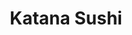 ---
layout: place
title: Katana Sushi
permalink: /virginia/midlothian/katana-sushi.html
stateAbbr: VA
stateName: Virginia
cityName: Midlothian
seo:
  type: restaurant
  links: https://www.facebook.com/MidlothianKatanaSushi?ref=hl
place_id: ChIJZUoZKgFusYkRmqxeJ-J-Cp0
photos:
  - name: >-
      places/ChIJZUoZKgFusYkRmqxeJ-J-Cp0/photos/AeeoHcLAQSiG6_sfxpblVQXW4-IeFYEXPogTLyzHxuJuA-lRTQ-GHm5mNYxx0fFNHU4z5l4OcdM5LqKJUzT9ajUiQl97RJfFAWi6dIVYtg2XqRCVuIXltrt4wSWAkYEnDGVXdvHjpWDC4hv4Sy_Oxyn2_2WQqiRt0HChxBL9OY-m5fLVn0TiRzhmZiTYnDDs7DXw9T7_nnhENF_79uHrnAelPOu06qWKBoY17x1xlV7L1sm6cPrH26876Icko5d2bd0ZY3mE-wgNdSiLzuvTBI3oKJcQE4x7_BUb4r4PrSqV-W0URQ
    widthPx: 2048
    heightPx: 1536
    authorAttributions:
      - displayName: Katana Sushi
        uri: https://maps.google.com/maps/contrib/118028301919190790309
        photoUri: >-
          https://lh3.googleusercontent.com/a/ACg8ocL4crhyavkkeCGBaLz0Xj8UH39Y8oD_XOG1onSKAlAVTvD1PA=s100-p-k-no-mo
    flagContentUri: >-
      https://www.google.com/local/imagery/report/?cb_client=maps_api_places.places_api&image_key=!1e10!2sAF1QipPc8oY2J6izKfln_qWaHiC064XSgVt-evRtn8Dz&hl=en-US
    googleMapsUri: >-
      https://www.google.com/maps/place//data=!3m4!1e2!3m2!1sAF1QipPc8oY2J6izKfln_qWaHiC064XSgVt-evRtn8Dz!2e10!4m2!3m1!1s0x89b16e012a194a65:0x9d0a7ee2275eac9a
  - name: >-
      places/ChIJZUoZKgFusYkRmqxeJ-J-Cp0/photos/AeeoHcLdIjkiKFe1CiOpQck0XXIjaTddZmoC4eUnXC3ATQcxerialmDDrA6458SOIC-mGu_7YofIUew6Ejn-z_-X9aIN3sxIxtMVM94m7RteqOxBQvq_zBWcbAKv-pH1kDU9qyJTfqh9Ai4MOJxYlwqZsIT15rJ2irKXHqVRlVUKGSx62AlrZYEVLnnmvCVKci1OhTDqu2R3yDrAfAFTgKLlVHaejabXoNx6V1SQVNQzuxMmvLG_wAQSJOm8MLM14MjPq5BzcasDrdhxYwjTdi-WeEgEGLGy7sC_gL0kqOkk747S-amS6p2BIC6kDPUhynIxskeH1AJecSpr1KBWJ2Iezg9CVHtFNrqPXROgJfu2EuTDeLnsqLNvf1lvfmItwaUZgUuo9Kv9nzEX-ksBJ1gck-xCnY0elaeb6IItO7foea_3D3PIPqfaJHGU94gz4RKV
    widthPx: 4000
    heightPx: 1848
    authorAttributions:
      - displayName: Alfred
        uri: https://maps.google.com/maps/contrib/100223626666596942245
        photoUri: >-
          https://lh3.googleusercontent.com/a-/ALV-UjU-wDyQBer5dfRNoz6V6mtyzl0HWUG4AOxXXWgUOXqDLRsWfc01CQ=s100-p-k-no-mo
    flagContentUri: >-
      https://www.google.com/local/imagery/report/?cb_client=maps_api_places.places_api&image_key=!1e10!2sCIABIhAA3ilWdRhOzGf5sT8AA_wo&hl=en-US
    googleMapsUri: >-
      https://www.google.com/maps/place//data=!3m4!1e2!3m2!1sCIABIhAA3ilWdRhOzGf5sT8AA_wo!2e10!4m2!3m1!1s0x89b16e012a194a65:0x9d0a7ee2275eac9a
  - name: >-
      places/ChIJZUoZKgFusYkRmqxeJ-J-Cp0/photos/AeeoHcKLuGLVweTyAihkLHvxh6aBbAVLsHbA7II8kq1hMjxm8UEyA3i23SgTQ4EVuN5Av2G4N3eDxGgLBQ5L6CnNwukEPIyCZNEgjG22ZZ-VoxPQakdDmbTrnZVle95EAcERdPyAfhQtNughslJZ-XVweFdgU74Ztk4fSjbCHlw23QGggCIJX-aAm5JFYLGNO8oTVknjnW8g4HjcMVSh09eN5pCsu0e_aidaCMwWSblRO66i6TjEb9ln__LthVdDny_leO-vlFRDZXvo0RAsoDjZSwTivS9a6NEKb10vG_725Ba4a_2n1rAaMVFsPqaT0wf3JCvD3Ohe_Aq0N-xM1zZ_TCbAspI6gfQs9D2jRR8k-m7-E24cCniggqwvR0bIvMIXzDd1CR9hdPcRLSWdpBfsyj21GTqdAj2-2loCqV8PWqOQ2A
    widthPx: 4800
    heightPx: 3599
    authorAttributions:
      - displayName: Alexander “Iskander” Kraftsoff
        uri: https://maps.google.com/maps/contrib/113156511107574928311
        photoUri: >-
          https://lh3.googleusercontent.com/a-/ALV-UjUukAsJpQN9i_hDf3YeCvR59i3IgozUxiPPHQfS07FZ16mO8bWE=s100-p-k-no-mo
    flagContentUri: >-
      https://www.google.com/local/imagery/report/?cb_client=maps_api_places.places_api&image_key=!1e10!2sCIHM0ogKEICAgMDgx4vFBQ&hl=en-US
    googleMapsUri: >-
      https://www.google.com/maps/place//data=!3m4!1e2!3m2!1sCIHM0ogKEICAgMDgx4vFBQ!2e10!4m2!3m1!1s0x89b16e012a194a65:0x9d0a7ee2275eac9a
  - name: >-
      places/ChIJZUoZKgFusYkRmqxeJ-J-Cp0/photos/AeeoHcIFWsEve_pNgDPj8EkEEYsus68PH-hAqme_Ip22RouxhCRHdib9J-sjfeaeMppf2lYIj-ZiwdCO-0cFVRzITjvno6Uk7whMZccj6ho_oQxhoueZaMaTgGJ-EaOBemHD2-3vqQN39NG_NKqxT9pKYmO9E_fhYBOAef-uQkIIREAr0Kop8RWNbTvsHPqV1IndXNf-G5rYk5W-vZ3OBJWFoSBBPjqlQg7ZDabIFcoZb3FQtiLm1vk2zktGV112wUyz4dUPka6_FlNUDnt0apAIx98jFzIlepixAwjsDqg-WuWlNNHBnJ8Ol7mYHJqAguWT98WIaWDP1MVYIjdouvYcu6mtx9p0rWf8H-salUJiMwFJVd2uWpSRIxDI0H6ht9Io9wvvNjbMRceGjtXH7KB67szrHYRXsg8uWu6nj8lVqOc
    widthPx: 3024
    heightPx: 4032
    authorAttributions:
      - displayName: Donald
        uri: https://maps.google.com/maps/contrib/113304698156837750838
        photoUri: >-
          https://lh3.googleusercontent.com/a/ACg8ocKhMAI5buDzymCj8JRpKj3emKDRcI0EgRI80V9nvty5LbqwIA=s100-p-k-no-mo
    flagContentUri: >-
      https://www.google.com/local/imagery/report/?cb_client=maps_api_places.places_api&image_key=!1e10!2sCIHM0ogKEICAgIDPxvWBeA&hl=en-US
    googleMapsUri: >-
      https://www.google.com/maps/place//data=!3m4!1e2!3m2!1sCIHM0ogKEICAgIDPxvWBeA!2e10!4m2!3m1!1s0x89b16e012a194a65:0x9d0a7ee2275eac9a
  - name: >-
      places/ChIJZUoZKgFusYkRmqxeJ-J-Cp0/photos/AeeoHcJE06Nf1LV39UvXf8xsMzFtDOIDUg1aRbV7Rc-CkQ7BT4XGzFhSX3AfB4tUs3Z1KCaFo5ohDd37FZ6VZJGQijrXG2jqGW_avu0IkmnbQPk4OND8eW7r_NlJ7t5QFRjRDiMbMMAd0fjhXqhXcvJCAOx7AhP-dMfNtCj9dGLfl8PCbCZwwB_GYgSyZgWFn2cb44GJNMWgRiYFmfjrlB4iDC1SLjA_tRax0AdJL5mF8mj-dbjOeH_9-TrmgeJlpch2YuhAZLh8OQfoPi8rSutIXF-u6gX8rqYAA8oTYHmidPkfIxAaDgLqULQz014qT6KKXmRDukV-AWGhT5V1QwBedLGJ3nfSErSwAVBafmoT2xkpA5hTCCJ6aQinyMqXtjt1Z3r_hqf8UEWvvzyiopCVAW3bfKx3fNwDTbdzhiT88F3GDg
    widthPx: 4000
    heightPx: 3000
    authorAttributions:
      - displayName: Foto Fern
        uri: https://maps.google.com/maps/contrib/103816232673562443623
        photoUri: >-
          https://lh3.googleusercontent.com/a-/ALV-UjVBDby4Q5oFrFJ29O7HkDAznJT4yei83OOCEcQ6xGWre1JBfCqykg=s100-p-k-no-mo
    flagContentUri: >-
      https://www.google.com/local/imagery/report/?cb_client=maps_api_places.places_api&image_key=!1e10!2sCIHM0ogKEICAgIDp_ZTQAQ&hl=en-US
    googleMapsUri: >-
      https://www.google.com/maps/place//data=!3m4!1e2!3m2!1sCIHM0ogKEICAgIDp_ZTQAQ!2e10!4m2!3m1!1s0x89b16e012a194a65:0x9d0a7ee2275eac9a
  - name: >-
      places/ChIJZUoZKgFusYkRmqxeJ-J-Cp0/photos/AeeoHcJjlqCu5RZQ3LaFDOdc_cu7mUHnBJ3PSBJ1jm4s-eERxKh42bRjdEP75jN4NHu2-25HoCjhf76NDxzEtJ-MbEV9MI3fx-aSKKHQDulux-sw86otRjS9vylf-wzf7a5XovZGigWBCF5u7mBHZxoemSqkUoyEgT127uHh7xaBV3i410GqHu7Gq0DxYL3Py4LBWvDQQpyqs7DrX8AokhDwRZqMT5AWybQXl2Pbj3MPafFgNDqOA1Y6eKzTP5stxLlOcdDW8xO5Guq_QOcGLO7noHrP94I-IBhJOXTgvop6Qll7t1ysN1o3BHTLQcOzAhByZMxUGVZDbIYISlZWgaJuvDqCLdwojRU9VCnZ1yt1wqP86dJ7OPqZHJ-kQaoHtF8YxuMbv8nxOtI2gCaAWxkuF8BYJCaXbuRsTgF_gV4x_esju4lH
    widthPx: 4000
    heightPx: 3000
    authorAttributions:
      - displayName: Foto Fern
        uri: https://maps.google.com/maps/contrib/103816232673562443623
        photoUri: >-
          https://lh3.googleusercontent.com/a-/ALV-UjVBDby4Q5oFrFJ29O7HkDAznJT4yei83OOCEcQ6xGWre1JBfCqykg=s100-p-k-no-mo
    flagContentUri: >-
      https://www.google.com/local/imagery/report/?cb_client=maps_api_places.places_api&image_key=!1e10!2sCIHM0ogKEICAgIDp_ZTQgQE&hl=en-US
    googleMapsUri: >-
      https://www.google.com/maps/place//data=!3m4!1e2!3m2!1sCIHM0ogKEICAgIDp_ZTQgQE!2e10!4m2!3m1!1s0x89b16e012a194a65:0x9d0a7ee2275eac9a
  - name: >-
      places/ChIJZUoZKgFusYkRmqxeJ-J-Cp0/photos/AeeoHcJnIky2K7BR0F0hA7EkRLMDqVQ6aBkow8E4YT-XvI1CgEjh6WNpnASmgwrq-nhGotLUnWinpR3Kfci2E4PUcjE2fzmWvYdNeDtL6iLkO5HLXgD4QApVtaPa-GQxImHdh6s7VeHAARP4FTyaMjeGfqfeoU7eXhxLcD5cOmC_jz_ZWhkadEFmh1lh7nNSQ8GmqH7SwpQ66GYjCInLexGp_ClbNp8IfJVtvoZXd_ghpAEyxdHXq1kEfuSXoYmmgM4I0Vg34r3U-obgscvZZ9u4xWHdwhHb9FxwW6RYRvv0V8MVPbW7mxFf_wkF57gvitGiBc8VT87BcRzAO-eNJRHjoCPOYWnmj-ogB5te2LUT2P-aHJWSPs9H7TbXowUdfLjd4xsVFIm35wKM_ZMUaCs4ZvTCsIoo8b6mqEl7retWMEA
    widthPx: 3000
    heightPx: 4000
    authorAttributions:
      - displayName: Mrs Hod
        uri: https://maps.google.com/maps/contrib/101857390387726618523
        photoUri: >-
          https://lh3.googleusercontent.com/a-/ALV-UjU16oQ57QII1-hUonGZ6Z867Zz2c2f90YCcJP273r9EK6v3mbs=s100-p-k-no-mo
    flagContentUri: >-
      https://www.google.com/local/imagery/report/?cb_client=maps_api_places.places_api&image_key=!1e10!2sCIHM0ogKEICAgIDx3cmZOw&hl=en-US
    googleMapsUri: >-
      https://www.google.com/maps/place//data=!3m4!1e2!3m2!1sCIHM0ogKEICAgIDx3cmZOw!2e10!4m2!3m1!1s0x89b16e012a194a65:0x9d0a7ee2275eac9a
  - name: >-
      places/ChIJZUoZKgFusYkRmqxeJ-J-Cp0/photos/AeeoHcIoHa_5hZPNWCeqYLrwM7ilpSeY755YnF0odCY9xkjs9FGbPVeitI4Mut4G8Cxwhfs9Ug5_G1f9FwR0IPJRtlSEI3sbLLvMOywj2Jc20uabEHnTO2NwPZA_HrNjlcMQYOgO3m-fj1DmoUa2uR_xgeUAEXNvsMUx-0WTV-h064Tk1pSJyo1Fiay56C6BE3A50g2od-anzPMCZUVjdXKSXjZhBC29FmnYjFomc_-1wZl4O9gqTgaELOj6srNDbc-dxX6gc-dXaHVVpxi6rf5N5k5M30Ak4dtNoQxvcujdh6iJOFSO_93CZIqdtJrIXbfRM7Q8-KtNSYvdwWyvTxzbj_0NMLUYAhJm2CtAdH5BwRoIn8M4jqLpeZLaN3wOB6Oos0q_bhKK_qNGXEi7wv1NagddnwmXyaLqkIYN_Kzqj-A
    widthPx: 4032
    heightPx: 3024
    authorAttributions:
      - displayName: Beau Dudiez
        uri: https://maps.google.com/maps/contrib/102260930227369336442
        photoUri: >-
          https://lh3.googleusercontent.com/a/ACg8ocLq3oA34PCn8Y3jqiBxvACRP86n65M0tu2DqEL35OXg8e6mbQ=s100-p-k-no-mo
    flagContentUri: >-
      https://www.google.com/local/imagery/report/?cb_client=maps_api_places.places_api&image_key=!1e10!2sCIHM0ogKEICAgIDmyuLbTQ&hl=en-US
    googleMapsUri: >-
      https://www.google.com/maps/place//data=!3m4!1e2!3m2!1sCIHM0ogKEICAgIDmyuLbTQ!2e10!4m2!3m1!1s0x89b16e012a194a65:0x9d0a7ee2275eac9a
  - name: >-
      places/ChIJZUoZKgFusYkRmqxeJ-J-Cp0/photos/AeeoHcLmkf2KzgXDSZnsJ8uEuOe3wojTVMVlFUmTctz82PRa_3rLS2jvPRdxUcWZoNZH8HPa2gdXr54zu2A8Ybz6PPhnoDWvIF_TCk4nMthNZ6H2hAamQXl2-HjBsNZtuka-KB5NMaT-X-UqKSx6c9EnjW7qKS6AgJHVyWLMZj2ezErDOwF2WvlX7HDrJogXvW9AXDMfmHhxgmFGMDPtiNatXcgH3c1gyhXOzPH3QQz9AmOv1AFIpRVNuNsFE21Qxjqa3p7cPL82PIW4GZzcbJ5nM49naIsWu95c-lSXqxoMDm7FnuzwljtQT0c3j6O-LC9ujMcA3I2888rzMrIyZkKgXroyT-m52-6HEIEF19SqQDjX_vM9uCYgiidcORdzvA7ZMIcMMtI2TLvXLTf5v0L7vwqFfofVhL1KbGAe5fMgRjebCQ
    widthPx: 4080
    heightPx: 3072
    authorAttributions:
      - displayName: bruce hoang
        uri: https://maps.google.com/maps/contrib/101508111928725505280
        photoUri: >-
          https://lh3.googleusercontent.com/a-/ALV-UjUSmyLuI3a1p5_1Be1XMC0sZR9B6gGh-UN7hC83ZNjgC6-dK-PAMg=s100-p-k-no-mo
    flagContentUri: >-
      https://www.google.com/local/imagery/report/?cb_client=maps_api_places.places_api&image_key=!1e10!2sCIHM0ogKEICAgIC32eaQBw&hl=en-US
    googleMapsUri: >-
      https://www.google.com/maps/place//data=!3m4!1e2!3m2!1sCIHM0ogKEICAgIC32eaQBw!2e10!4m2!3m1!1s0x89b16e012a194a65:0x9d0a7ee2275eac9a
  - name: >-
      places/ChIJZUoZKgFusYkRmqxeJ-J-Cp0/photos/AeeoHcI9FT8Dv9rVXctz_AvCeOCq87iCZZsMw1TB-TQvTB2DZOiON_mfQiQfXp-B5mUTR_x3zDZkMlXYFyxUm1DbR4VcbnftypvUQmXHAgYhZx_dk_4Q3WRpFgheGEmeiEBtQ-TGOZMrAxeXK-_S6FO5JUAghxokM0b5WzLqY3g_HMreFRFBALL_NwFM7JpxRhqDZLZn42LuyVBiqGqxeGt6JZyDtqPeSVNAw1Z0HLC8qdvcuW4rMn2si0N9rfzP_ofE9kYZqJV7yV-r_k2s_KzSH7lzxbqHEIpZYlKD03vPzlhvvq4PGCbR_54We7-jLvu1CA8rgvQLK1jDPklv_UYpw1dC4CCcv2Yu6NI1mAgqCu-0NanlGJM8wBNyu50_Ah2YLN1I0zLm3w_PcOA7_94I3TGhM6haLHDxlbsre0C3Qk8
    widthPx: 3266
    heightPx: 4354
    authorAttributions:
      - displayName: Jamie Dettmer
        uri: https://maps.google.com/maps/contrib/100485118400408274420
        photoUri: >-
          https://lh3.googleusercontent.com/a/ACg8ocIxGRVL0oOwV0qX9xpo7mECi_0TmpWgGZWpt9JGeQ1QULcE0A=s100-p-k-no-mo
    flagContentUri: >-
      https://www.google.com/local/imagery/report/?cb_client=maps_api_places.places_api&image_key=!1e10!2sCIHM0ogKEICAgICu7LOQEw&hl=en-US
    googleMapsUri: >-
      https://www.google.com/maps/place//data=!3m4!1e2!3m2!1sCIHM0ogKEICAgICu7LOQEw!2e10!4m2!3m1!1s0x89b16e012a194a65:0x9d0a7ee2275eac9a
address: 13825 Village Place Dr, Midlothian, VA 23114, USA
street: 13825 Village Place Dr
city: Midlothian
state: VA
zip: '23114'
country: USA
neighborhood: Charter Colony
latitude: '37.503531'
longitude: '-77.656521'
accessibility_options:
  wheelchairAccessibleParking: true
  wheelchairAccessibleEntrance: true
  wheelchairAccessibleRestroom: true
  wheelchairAccessibleSeating: true
business_status: OPERATIONAL
name: Katana Sushi
google_maps_links:
  directionsUri: >-
    https://www.google.com/maps/dir//''/data=!4m7!4m6!1m1!4e2!1m2!1m1!1s0x89b16e012a194a65:0x9d0a7ee2275eac9a!3e0
  placeUri: https://maps.google.com/?cid=11315996523510017178
  writeAReviewUri: >-
    https://www.google.com/maps/place//data=!4m3!3m2!1s0x89b16e012a194a65:0x9d0a7ee2275eac9a!12e1
  reviewsUri: >-
    https://www.google.com/maps/place//data=!4m4!3m3!1s0x89b16e012a194a65:0x9d0a7ee2275eac9a!9m1!1b1
  photosUri: >-
    https://www.google.com/maps/place//data=!4m3!3m2!1s0x89b16e012a194a65:0x9d0a7ee2275eac9a!10e5
primary_type: Sushi Restaurant
opening_hours:
  regular: null
  current: null
secondary_opening_hours:
  regular:
    weekdayDescriptions: null
    type: null
  current:
    weekdayDescriptions: null
    type: null
phone: (804) 893-4787
price_level: PRICE_LEVEL_MODERATE
price_range: $20 &ndash; $30
rating: '4.8'
rating_count: 0
website: https://www.facebook.com/MidlothianKatanaSushi?ref=hl
description: >-
  Discover Katana Sushi in Midlothian, VA$$$Katana Sushi in Midlothian, VA, is a
  standout spot among sushi restaurants, delivering a fresh take on Japanese
  cuisine with an array of creative rolls and classic staples that cater to
  various tastes. This welcoming eatery features a selection of vegetarian
  options alongside high-quality fish dishes, making it a go-to choice for
  anyone searching for sushi near me or exploring Japanese places in the area.
  The restaurant's thoughtful accessibility, including wheelchair-friendly
  entrances and seating, ensures a comfortable visit for all guests. With its
  moderate pricing and inviting ambiance, it's easy to see why this spot ranks
  among the best sushi options nearby. Whether you're craving innovative flavors
  or reliable favorites, Katana Sushi combines affordability with authentic
  appeal for a memorable dining experience.
generative_summary: >-
  Discover Katana Sushi in Midlothian, VA$$$Katana Sushi in Midlothian, VA, is a
  standout spot among sushi restaurants, delivering a fresh take on Japanese
  cuisine with an array of creative rolls and classic staples that cater to
  various tastes. This welcoming eatery features a selection of vegetarian
  options alongside high-quality fish dishes, making it a go-to choice for
  anyone searching for sushi near me or exploring Japanese places in the area.
  The restaurant's thoughtful accessibility, including wheelchair-friendly
  entrances and seating, ensures a comfortable visit for all guests. With its
  moderate pricing and inviting ambiance, it's easy to see why this spot ranks
  among the best sushi options nearby. Whether you're craving innovative flavors
  or reliable favorites, Katana Sushi combines affordability with authentic
  appeal for a memorable dining experience.
generative_disclosure: Summarized by AI using the Grok-3-Mini model.
reviews:
  - name: >-
      places/ChIJZUoZKgFusYkRmqxeJ-J-Cp0/reviews/ChZDSUhNMG9nS0VJQ0FnSURQcHB5ZmVREAE
    relativePublishTimeDescription: 4 months ago
    rating: 5
    text:
      text: >-
        I recently visited this sushi restaurant after seeing it ranked 31st on
        Yelp, and I have to say, it absolutely lived up to the hype! The sushi
        was incredibly fresh, with no fishy odor at all, and the slices were
        thick and satisfying. The owner is not only friendly but also clearly
        hardworking, making sure everything runs smoothly.


        What really stood out was the unique touch of using purple rice instead
        of the usual white rice, which added an interesting flavor and made the
        sushi even more memorable. The prices are very affordable for the
        quality of food you get, which is a huge plus. I’ll definitely be
        returning with my family soon! ❤️❤️
      languageCode: en
    originalText:
      text: >-
        I recently visited this sushi restaurant after seeing it ranked 31st on
        Yelp, and I have to say, it absolutely lived up to the hype! The sushi
        was incredibly fresh, with no fishy odor at all, and the slices were
        thick and satisfying. The owner is not only friendly but also clearly
        hardworking, making sure everything runs smoothly.


        What really stood out was the unique touch of using purple rice instead
        of the usual white rice, which added an interesting flavor and made the
        sushi even more memorable. The prices are very affordable for the
        quality of food you get, which is a huge plus. I’ll definitely be
        returning with my family soon! ❤️❤️
      languageCode: en
    authorAttribution:
      displayName: olivia
      uri: https://www.google.com/maps/contrib/110727468384365808588/reviews
      photoUri: >-
        https://lh3.googleusercontent.com/a/ACg8ocIynWGb9PxrlOjPjDCc4dzPR5UVes04GcWEr33Qu78BoLzjMg=s128-c0x00000000-cc-rp-mo
    publishTime: '2024-12-01T18:18:04.037978Z'
    flagContentUri: >-
      https://www.google.com/local/review/rap/report?postId=ChZDSUhNMG9nS0VJQ0FnSURQcHB5ZmVREAE&d=17924085&t=1
    googleMapsUri: >-
      https://www.google.com/maps/reviews/data=!4m6!14m5!1m4!2m3!1sChZDSUhNMG9nS0VJQ0FnSURQcHB5ZmVREAE!2m1!1s0x89b16e012a194a65:0x9d0a7ee2275eac9a
  - name: >-
      places/ChIJZUoZKgFusYkRmqxeJ-J-Cp0/reviews/ChdDSUhNMG9nS0VJQ0FnTURnXzk3VV9BRRAB
    relativePublishTimeDescription: 4 weeks ago
    rating: 5
    text:
      text: >-
        this is without a doubt the best sushi in Richmond and it’s not even
        close. All of the fish is fresh and delicious. They even have specialty
        cuts like chu toro and o toro. considering the quality of Sushi I am
        blown away by how affordable this price is. I cannot recommend this
        place enough. For those that arent big Raw fish fans, the cooked rolls
        are phenomenal and my wife loves them.10 out of 10! You will not find
        better sushi in Richmond
      languageCode: en
    originalText:
      text: >-
        this is without a doubt the best sushi in Richmond and it’s not even
        close. All of the fish is fresh and delicious. They even have specialty
        cuts like chu toro and o toro. considering the quality of Sushi I am
        blown away by how affordable this price is. I cannot recommend this
        place enough. For those that arent big Raw fish fans, the cooked rolls
        are phenomenal and my wife loves them.10 out of 10! You will not find
        better sushi in Richmond
      languageCode: en
    authorAttribution:
      displayName: David Randolph
      uri: https://www.google.com/maps/contrib/105841091453355986612/reviews
      photoUri: >-
        https://lh3.googleusercontent.com/a-/ALV-UjWXFVJPhMIgLCD63Ou3Bv5Mj67RTxz6z4PNM2ngm79ML35MAU5X=s128-c0x00000000-cc-rp-mo-ba2
    publishTime: '2025-03-16T14:23:21.927974Z'
    flagContentUri: >-
      https://www.google.com/local/review/rap/report?postId=ChdDSUhNMG9nS0VJQ0FnTURnXzk3VV9BRRAB&d=17924085&t=1
    googleMapsUri: >-
      https://www.google.com/maps/reviews/data=!4m6!14m5!1m4!2m3!1sChdDSUhNMG9nS0VJQ0FnTURnXzk3VV9BRRAB!2m1!1s0x89b16e012a194a65:0x9d0a7ee2275eac9a
  - name: >-
      places/ChIJZUoZKgFusYkRmqxeJ-J-Cp0/reviews/ChZDSUhNMG9nS0VJQ0FnSURmX29Ud05nEAE
    relativePublishTimeDescription: 3 months ago
    rating: 5
    text:
      text: >-
        The best sushi and service in the area hands down! My favorite rolls are
        French Kiss and Gadzilla. The Katana balls, miso soup and Tempura are
        divine. The matcha tea taste authentic. Everything is 10/10. They are so
        nice and attentive, customer service is top notch. The ambiance is
        great, soft classical music, tv on no sound, and plenty of parking.
        Highly recommend!
      languageCode: en
    originalText:
      text: >-
        The best sushi and service in the area hands down! My favorite rolls are
        French Kiss and Gadzilla. The Katana balls, miso soup and Tempura are
        divine. The matcha tea taste authentic. Everything is 10/10. They are so
        nice and attentive, customer service is top notch. The ambiance is
        great, soft classical music, tv on no sound, and plenty of parking.
        Highly recommend!
      languageCode: en
    authorAttribution:
      displayName: Love always Jasmine
      uri: https://www.google.com/maps/contrib/116715703327781460511/reviews
      photoUri: >-
        https://lh3.googleusercontent.com/a-/ALV-UjXS9H_TbDs7dnZGS0jiI-ky5IRVv_hQu29dkO_xpStITmk9vvSLnQ=s128-c0x00000000-cc-rp-mo-ba3
    publishTime: '2025-01-07T01:50:57.250038Z'
    flagContentUri: >-
      https://www.google.com/local/review/rap/report?postId=ChZDSUhNMG9nS0VJQ0FnSURmX29Ud05nEAE&d=17924085&t=1
    googleMapsUri: >-
      https://www.google.com/maps/reviews/data=!4m6!14m5!1m4!2m3!1sChZDSUhNMG9nS0VJQ0FnSURmX29Ud05nEAE!2m1!1s0x89b16e012a194a65:0x9d0a7ee2275eac9a
  - name: >-
      places/ChIJZUoZKgFusYkRmqxeJ-J-Cp0/reviews/ChZDSUhNMG9nS0VJQ0FnSURQeHZXQldBEAE
    relativePublishTimeDescription: 4 months ago
    rating: 5
    text:
      text: >-
        I was blown away by the incredible value at Katana Sushi! The generous
        portions of premium fish were simply divine and the kitchen knows how to
        craft a delicious meal. Worth the money and must-try for sushi lovers!
      languageCode: en
    originalText:
      text: >-
        I was blown away by the incredible value at Katana Sushi! The generous
        portions of premium fish were simply divine and the kitchen knows how to
        craft a delicious meal. Worth the money and must-try for sushi lovers!
      languageCode: en
    authorAttribution:
      displayName: Donald
      uri: https://www.google.com/maps/contrib/113304698156837750838/reviews
      photoUri: >-
        https://lh3.googleusercontent.com/a/ACg8ocKhMAI5buDzymCj8JRpKj3emKDRcI0EgRI80V9nvty5LbqwIA=s128-c0x00000000-cc-rp-mo
    publishTime: '2024-12-01T17:14:43.528837Z'
    flagContentUri: >-
      https://www.google.com/local/review/rap/report?postId=ChZDSUhNMG9nS0VJQ0FnSURQeHZXQldBEAE&d=17924085&t=1
    googleMapsUri: >-
      https://www.google.com/maps/reviews/data=!4m6!14m5!1m4!2m3!1sChZDSUhNMG9nS0VJQ0FnSURQeHZXQldBEAE!2m1!1s0x89b16e012a194a65:0x9d0a7ee2275eac9a
  - name: >-
      places/ChIJZUoZKgFusYkRmqxeJ-J-Cp0/reviews/ChZDSUhNMG9nS0VJQ0FnTUNnemJfLUJ3EAE
    relativePublishTimeDescription: a month ago
    rating: 5
    text:
      text: >-
        The purple rice they are known for is absolutely beautiful and yummy!
        The miso soup has so much flavor! Some of the best I’ve had! My group of
        fellow sushi eaters indulged in quite a few rolls and loved almost all
        of them, the only critique was one that was more difficult to eat bc of
        the tin foil it was cooked in! Otherwise an amazing meal and great
        service! Definitely recommend if you’re in the Midlothian area!
      languageCode: en
    originalText:
      text: >-
        The purple rice they are known for is absolutely beautiful and yummy!
        The miso soup has so much flavor! Some of the best I’ve had! My group of
        fellow sushi eaters indulged in quite a few rolls and loved almost all
        of them, the only critique was one that was more difficult to eat bc of
        the tin foil it was cooked in! Otherwise an amazing meal and great
        service! Definitely recommend if you’re in the Midlothian area!
      languageCode: en
    authorAttribution:
      displayName: Lauren Z.
      uri: https://www.google.com/maps/contrib/103437559730718870049/reviews
      photoUri: >-
        https://lh3.googleusercontent.com/a/ACg8ocJWzfrdIgEIqOuXei5ae7GLCVYBErrWd1p1sZGNo8C1O6w7ew=s128-c0x00000000-cc-rp-mo
    publishTime: '2025-02-19T22:01:27.835189Z'
    flagContentUri: >-
      https://www.google.com/local/review/rap/report?postId=ChZDSUhNMG9nS0VJQ0FnTUNnemJfLUJ3EAE&d=17924085&t=1
    googleMapsUri: >-
      https://www.google.com/maps/reviews/data=!4m6!14m5!1m4!2m3!1sChZDSUhNMG9nS0VJQ0FnTUNnemJfLUJ3EAE!2m1!1s0x89b16e012a194a65:0x9d0a7ee2275eac9a
review_summary: >-
  What Visitors Are Saying About the Experience$$$Visitors often highlight the
  incredibly fresh fish and generous portions that make meals here feel like a
  real treat, especially for those seeking top-rated sushi in a casual setting.
  Many appreciate the unique twists, like the flavorful purple rice and
  delicious miso soup, which add a fun element to both raw and cooked rolls
  without overwhelming the palate. Folks also praise the attentive service and
  reasonable prices, noting that it's a great spot for groups or families
  looking for quality without breaking the bank. While most feedback focuses on
  the standout specialty rolls and overall vibe, a few mention minor tweaks for
  easier eating, but these don't detract from the positive buzz. Overall, it's
  clear that Katana Sushi delivers a reliably enjoyable experience that keeps
  people coming back for more satisfying Japanese-inspired eats.
review_disclosure: Summarized by AI using the Grok-3-Mini model.
parking_options:
  freeParkingLot: true
  freeStreetParking: true
  paidStreetParking: false
  valetParking: false
payment_options:
  acceptsCreditCards: true
  acceptsDebitCards: true
  acceptsCashOnly: false
  acceptsNfc: true
allow_dogs: null
curbside_pickup: null
delivery: false
dine_in: true
good_for_children: true
good_for_groups: true
good_for_sports: false
live_music: false
menu_for_children: true
outdoor_seating: false
reservable: true
restroom: true
serves_beer: true
serves_breakfast: false
serves_brunch: false
serves_cocktails: true
serves_coffee: null
serves_dinner: true
serves_dessert: true
serves_lunch: true
serves_vegetarian_food: true
serves_wine: true
takeout: true
update_category: pro
places_description: null

---